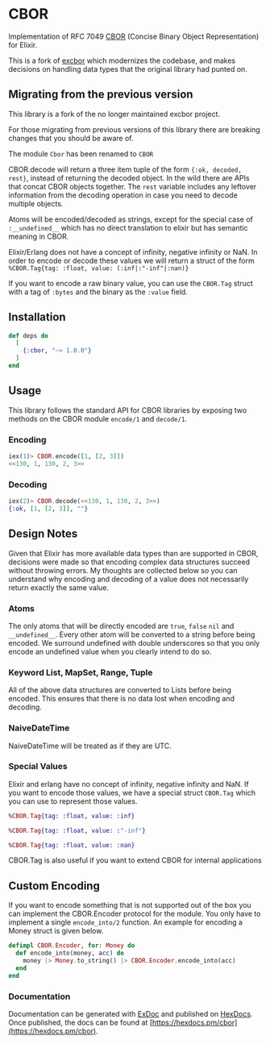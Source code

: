 # CBOR

Implementation of RFC 7049 [CBOR](http://cbor.io) (Concise Binary
Object Representation) for Elixir.

This is a fork of [excbor](https://github.com/cabo/excbor) which modernizes
the codebase, and makes decisions on handling data types that the original library had punted on.

## Migrating from the previous version

This library is a fork of the no longer maintained excbor project.

For those migrating from previous versions of this library there are breaking changes that you should be aware of.

The module `Cbor` has been renamed to `CBOR`

CBOR.decode will return a three item tuple of the form `{:ok, decoded, rest}`, instead of returning the decoded object. In the wild there are APIs that concat CBOR objects together. The `rest` variable includes any leftover information from the decoding operation in case you need to decode multiple objects.

Atoms will be encoded/decoded as strings, except for the special case of `:__undefined__` which has no direct translation to elixir but has semantic meaning in CBOR.

Elixir/Erlang does not have a concept of infinity, negative infinity or NaN. In order to encode or decode these values we will return a struct of the form `%CBOR.Tag{tag: :float, value: (:inf|:"-inf"|:nan)}`

If you want to encode a raw binary value, you can use the `CBOR.Tag` struct with a tag of `:bytes` and the binary as the `:value` field.

## Installation

```elixir
def deps do
  [
    {:cbor, "~> 1.0.0"}
  ]
end
```

## Usage

This library follows the standard API for CBOR libraries by exposing two methods
on the CBOR module `encode/1` and `decode/1`.

### Encoding

```elixir
iex(1)> CBOR.encode([1, [2, 3]])
<<130, 1, 130, 2, 3>>
```

### Decoding

```elixir
iex(2)> CBOR.decode(<<130, 1, 130, 2, 3>>)
{:ok, [1, [2, 3]], ""}
```

## Design Notes

Given that Elixir has more available data types than are supported in CBOR, decisions were made so that encoding complex data structures succeed without throwing errors. My thoughts are collected below so you can understand why encoding and decoding of a value does not necessarily return exactly the same value.

### Atoms

The only atoms that will be directly encoded are `true`, `false` `nil` and `__undefined__`. Every other atom will be converted to a string before being encoded. We surround undefined with double underscores so that you only encode an undefined value when you clearly intend to do so.

### Keyword List, MapSet, Range, Tuple

All of the above data structures are converted to Lists before being encoded. This ensures that there is no data lost when encoding and decoding.

### NaiveDateTime

NaiveDateTime will be treated as if they are UTC.

### Special Values

Elixir and erlang have no concept of infinity, negative infinity and NaN. If you want to encode those values, we have a special struct `CBOR.Tag` which you can use to represent those values.

```elixir
%CBOR.Tag{tag: :float, value: :inf}

%CBOR.Tag{tag: :float, value: :"-inf"}

%CBOR.Tag{tag: :float, value: :nan}
```

CBOR.Tag is also useful if you want to extend CBOR for internal applications

## Custom Encoding

If you want to encode something that is not supported out of the box you can implement the CBOR.Encoder protocol for the module. You only have to implement a single `encode_into/2` function. An example for encoding a Money struct is given below.

```elixir
defimpl CBOR.Encoder, for: Money do
  def encode_into(money, acc) do
    money |> Money.to_string() |> CBOR.Encoder.encode_into(acc)
  end
end
```

### Documentation

Documentation can be generated with [ExDoc](https://github.com/elixir-lang/ex_doc)
and published on [HexDocs](https://hexdocs.pm). Once published, the docs can
be found at [https://hexdocs.pm/cbor](https://hexdocs.pm/cbor).

